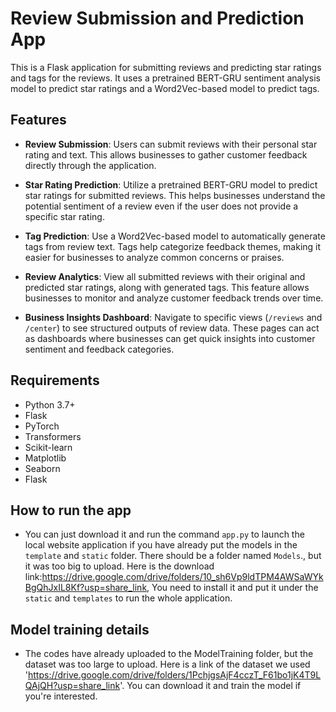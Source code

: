 # Review Submission and Prediction App

This is a Flask application for submitting reviews and predicting star ratings and tags for the reviews. It uses a pretrained BERT-GRU sentiment analysis model to predict star ratings and a Word2Vec-based model to predict tags.

## Features

- **Review Submission**: Users can submit reviews with their personal star rating and text. This allows businesses to gather customer feedback directly through the application.
  
- **Star Rating Prediction**: Utilize a pretrained BERT-GRU model to predict star ratings for submitted reviews. This helps businesses understand the potential sentiment of a review even if the user does not provide a specific star rating.

- **Tag Prediction**: Use a Word2Vec-based model to automatically generate tags from review text. Tags help categorize feedback themes, making it easier for businesses to analyze common concerns or praises.

- **Review Analytics**: View all submitted reviews with their original and predicted star ratings, along with generated tags. This feature allows businesses to monitor and analyze customer feedback trends over time.

- **Business Insights Dashboard**: Navigate to specific views (`/reviews` and `/center`) to see structured outputs of review data. These pages can act as dashboards where businesses can get quick insights into customer sentiment and feedback categories.

## Requirements
- Python 3.7+
- Flask
- PyTorch
- Transformers
- Scikit-learn
- Matplotlib
- Seaborn
- Flask
## How to run the app
- You can just download it and run the command `app.py` to launch the local website application if you have already put the models in the `template` and `static` folder. There should be a folder named `Models`., but it was too big to upload. Here is the download link:https://drive.google.com/drive/folders/10_sh6Vp9ldTPM4AWSaWYkBgQhJxIL8Kf?usp=share_link, You need to install it and put it under the `static` and `templates` to run the whole application.
## Model training details
- The codes have already uploaded to the ModelTraining folder, but the dataset was too large to upload. Here is a link of the dataset we used 'https://drive.google.com/drive/folders/1PchjgsAjF4cczT_F61bo1jK4T9LQAjQH?usp=share_link'. You can download it and train the model if you're interested. 

  
